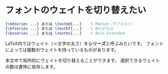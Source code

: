 # フォントのウェイトを切り替えたい

```latex
{\mdseries ...} または \textmd{...}    % Medium（デフォルト）
{\bfseries ...} または \textbf{...}    % Boldface
{\bxseries ...} または \textbx{...}    % Bold Extended
```

LaTeX内ではウェイト（＝文字の太さ）を**シリーズ**と呼ぶみたいです。
フォントによっては複数のウェイトを持っているものがあります。

本文中で局所的にウェイトを切り替えることができます。
選択できるウェイトの数は書体に依存します。
